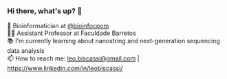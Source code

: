 ### Hi there, what's up? 👋

:dna: Bioinformatician at [@bioinfocpom](https://github.com/bioinfocpom) <br />
:man_teacher: Assistant Professor at Faculdade Barretos <br />
:books: I'm currently learning about nanostring and next-generation sequencing data analysis <br />
📫 How to reach me: leo.biscassi@gmail.com | https://www.linkedin.com/in/leobiscassi/ <br />
